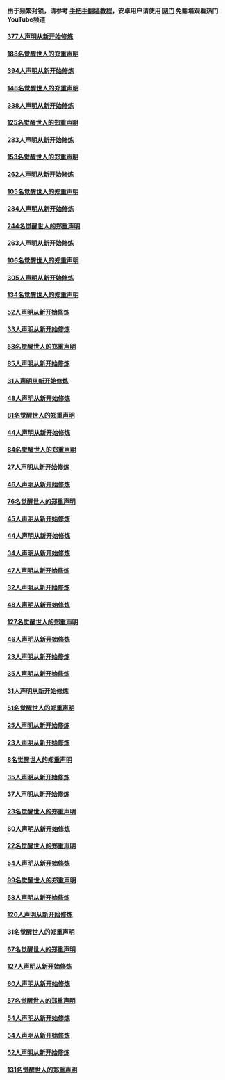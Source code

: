 #### 由于频繁封锁，请参考 [手把手翻墙教程](https://github.com/gfw-breaker/guides/wiki/)，安卓用户请使用 [网门](https://github.com/gfw-breaker/nogfw/blob/master/dl.md?t=05112001) 免翻墙观看热门YouTube频道 

#### [377人声明从新开始修炼](../pages/91/424867.md?t=05112001) 

#### [188名觉醒世人的郑重声明](../pages/91/424866.md?t=05112001) 

#### [394人声明从新开始修炼](../pages/91/423914.md?t=05112001) 

#### [148名觉醒世人的郑重声明](../pages/91/423913.md?t=05112001) 

#### [338人声明从新开始修炼](../pages/91/423540.md?t=05112001) 

#### [125名觉醒世人的郑重声明](../pages/91/423539.md?t=05112001) 

#### [283人声明从新开始修炼](../pages/91/423296.md?t=05112001) 

#### [153名觉醒世人的郑重声明](../pages/91/423295.md?t=05112001) 

#### [262人声明从新开始修炼](../pages/91/423004.md?t=05112001) 

#### [105名觉醒世人的郑重声明](../pages/91/423003.md?t=05112001) 

#### [284人声明从新开始修炼](../pages/91/422707.md?t=05112001) 

#### [244名觉醒世人的郑重声明](../pages/91/422706.md?t=05112001) 

#### [263人声明从新开始修炼](../pages/91/422553.md?t=05112001) 

#### [106名觉醒世人的郑重声明](../pages/91/422552.md?t=05112001) 

#### [305人声明从新开始修炼](../pages/91/422153.md?t=05112001) 

#### [134名觉醒世人的郑重声明](../pages/91/422152.md?t=05112001) 

#### [52人声明从新开始修炼](../pages/91/421846.md?t=05112001) 

#### [33人声明从新开始修炼](../pages/91/421804.md?t=05112001) 

#### [58名觉醒世人的郑重声明](../pages/91/421845.md?t=05112001) 

#### [85人声明从新开始修炼](../pages/91/421769.md?t=05112001) 

#### [31人声明从新开始修炼](../pages/91/421763.md?t=05112001) 

#### [48人声明从新开始修炼](../pages/91/421605.md?t=05112001) 

#### [81名觉醒世人的郑重声明](../pages/91/421656.md?t=05112001) 

#### [44人声明从新开始修炼](../pages/91/421544.md?t=05112001) 

#### [84名觉醒世人的郑重声明](../pages/91/421543.md?t=05112001) 

#### [27人声明从新开始修炼](../pages/91/421465.md?t=05112001) 

#### [46人声明从新开始修炼](../pages/91/421454.md?t=05112001) 

#### [76名觉醒世人的郑重声明](../pages/91/421453.md?t=05112001) 

#### [45人声明从新开始修炼](../pages/91/421452.md?t=05112001) 

#### [44人声明从新开始修炼](../pages/91/421422.md?t=05112001) 

#### [34人声明从新开始修炼](../pages/91/421322.md?t=05112001) 

#### [47人声明从新开始修炼](../pages/91/421264.md?t=05112001) 

#### [32人声明从新开始修炼](../pages/91/421225.md?t=05112001) 

#### [48人声明从新开始修炼](../pages/91/421202.md?t=05112001) 

#### [127名觉醒世人的郑重声明](../pages/91/421224.md?t=05112001) 

#### [46人声明从新开始修炼](../pages/91/421203.md?t=05112001) 

#### [23人声明从新开始修炼](../pages/91/421138.md?t=05112001) 

#### [35人声明从新开始修炼](../pages/91/421122.md?t=05112001) 

#### [31人声明从新开始修炼](../pages/91/421081.md?t=05112001) 

#### [51名觉醒世人的郑重声明](../pages/91/421080.md?t=05112001) 

#### [25人声明从新开始修炼](../pages/91/421020.md?t=05112001) 

#### [23人声明从新开始修炼](../pages/91/420884.md?t=05112001) 

#### [8名觉醒世人的郑重声明](../pages/91/420883.md?t=05112001) 

#### [35人声明从新开始修炼](../pages/91/420809.md?t=05112001) 

#### [37人声明从新开始修炼](../pages/91/420766.md?t=05112001) 

#### [23名觉醒世人的郑重声明](../pages/91/420765.md?t=05112001) 

#### [60人声明从新开始修炼](../pages/91/420727.md?t=05112001) 

#### [22名觉醒世人的郑重声明](../pages/91/420726.md?t=05112001) 

#### [54人声明从新开始修炼](../pages/91/420529.md?t=05112001) 

#### [99名觉醒世人的郑重声明](../pages/91/420528.md?t=05112001) 

#### [58人声明从新开始修炼](../pages/91/420198.md?t=05112001) 

#### [120人声明从新开始修炼](../pages/91/420141.md?t=05112001) 

#### [31名觉醒世人的郑重声明](../pages/91/420197.md?t=05112001) 

#### [67名觉醒世人的郑重声明](../pages/91/420140.md?t=05112001) 

#### [127人声明从新开始修炼](../pages/91/420082.md?t=05112001) 

#### [60人声明从新开始修炼](../pages/91/420081.md?t=05112001) 

#### [57名觉醒世人的郑重声明](../pages/91/420080.md?t=05112001) 

#### [54人声明从新开始修炼](../pages/91/419533.md?t=05112001) 

#### [54人声明从新开始修炼](../pages/91/419532.md?t=05112001) 

#### [52人声明从新开始修炼](../pages/91/419531.md?t=05112001) 

#### [131名觉醒世人的郑重声明](../pages/91/419530.md?t=05112001) 

